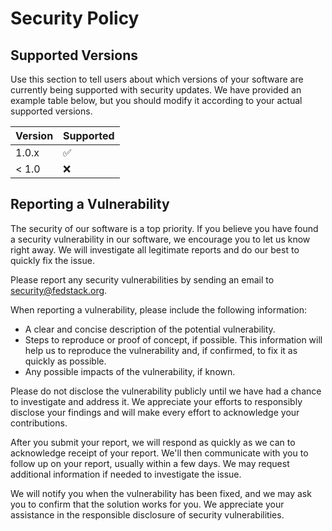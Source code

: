 # Security Policy

## Supported Versions

Use this section to tell users about which versions of your software are currently being supported with security updates. We have provided an example table below, but you should modify it according to your actual supported versions.

| Version | Supported          |
| ------- | ------------------ |
| 1.0.x   | :white_check_mark: |
| < 1.0   | :x:                |

## Reporting a Vulnerability

The security of our software is a top priority. If you believe you have found a security vulnerability in our software, we encourage you to let us know right away. We will investigate all legitimate reports and do our best to quickly fix the issue.

Please report any security vulnerabilities by sending an email to security@fedstack.org.

When reporting a vulnerability, please include the following information:

- A clear and concise description of the potential vulnerability.
- Steps to reproduce or proof of concept, if possible. This information will help us to reproduce the vulnerability and, if confirmed, to fix it as quickly as possible.
- Any possible impacts of the vulnerability, if known.

Please do not disclose the vulnerability publicly until we have had a chance to investigate and address it. We appreciate your efforts to responsibly disclose your findings and will make every effort to acknowledge your contributions.

After you submit your report, we will respond as quickly as we can to acknowledge receipt of your report. We'll then communicate with you to follow up on your report, usually within a few days. We may request additional information if needed to investigate the issue.

We will notify you when the vulnerability has been fixed, and we may ask you to confirm that the solution works for you. We appreciate your assistance in the responsible disclosure of security vulnerabilities.
